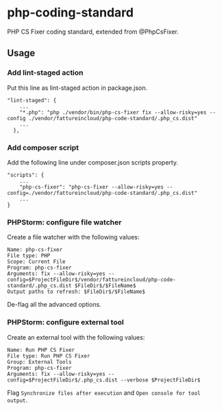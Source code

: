 # php-coding-standard
PHP CS Fixer coding standard, extended from @PhpCsFixer.

## Usage

### Add lint-staged action
Put this line as lint-staged action in package.json.
```
"lint-staged": {
    ...
    "*.php": "php ./vendor/bin/php-cs-fixer fix --allow-risky=yes --config ./vendor/fattureincloud/php-code-standard/.php_cs.dist"
    ...
  },
```

### Add composer script
Add the following line under composer.json scripts property.
```
"scripts": {
    ...
    "php-cs-fixer": "php-cs-fixer --allow-risky=yes --config=./vendor/fattureincloud/php-code-standard/.php_cs.dist"
    ...
}
```

### PHPStorm: configure file watcher
Create a file watcher with the following values:
```
Name: php-cs-fixer
File type: PHP
Scope: Current File
Program: php-cs-fixer
Arguments: fix --allow-risky=yes --config=$ProjectFileDir$/vendor/fattureincloud/php-code-standard/.php_cs.dist $FileDir$/$FileName$
Output paths to refresh: $FileDir$/$FileName$
```
De-flag all the advanced options.

### PHPStorm: configure external tool
Create an external tool with the following values:
```
Name: Run PHP CS Fixer
File type: Run PHP CS Fixer
Group: External Tools
Program: php-cs-fixer
Arguments: fix --allow-risky=yes --config=$ProjectFileDir$/.php_cs.dist --verbose $ProjectFileDir$
```
Flag `Synchronize files after execution` and `Open console for tool output`.

